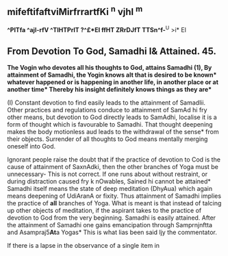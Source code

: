 ## mifeftifaftviMirfrrartfKi <sup>n</sup> vjhl <sup>m</sup>

**^PITfa ^ajl-rfV ^TlHTPrlT ?^£\*EI ffHT ZRrDJfT TTSn^f-**<sup>U</sup> >i\* El

## **From Devotion To God, Samadhi I& Attained. 45.**

**The Vogin who devotes all his thoughts to God, attains Samadhi (1), By attainment of Samadhi, the Yogin knows alt that is desired to be known\* whatever happened or is happening in another life, in another place or at another time\* Thereby his insight definitely knows things as they are\***

(I) Constant devotion to find easily leads to the attainment of Samadlii. Other practices and regulations conduce to attainment of SamAd hi fry other means, but devotion to God directly leads to SamAdhi, localise it is a form of thought which is favourable to Samadhi. That thought deepening makes the body motionless aud leads to the withdrawal of the sense\* from their objects. Surrender of all thoughts to God means mentally merging oneself into God.

Ignorant people raise the doubt that if the practice of devotion to Cod is the cause of attainment of SaxnAdki, then the other branches of Yoga must be unnecessary- This is not correct. If one runs about without restraint, or during distraction caused fry k nOwables, Sained hi cannot be attained\* Samadhi itself means the state of deep meditation (DhyAua) which again means deepening of UdiAranA or fixity. Thus attainment of Samadhi implies the practice of **all** branches of Yoga. What is meant is that instead of talcing up other objects of meditation, if the aspirant takes to the practice of devotion to God from the very beginning. Samadhi is easily attained. After the attainment of Samadhi one gains emancipation through Samprnjnftta and Asampraj5**At**a Yogas\* This is what lias been said Ijy the commentator.

If there is a lapse in the observance of a single item in